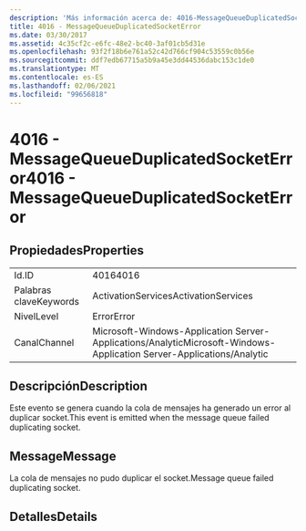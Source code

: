 ```yaml
---
description: 'Más información acerca de: 4016-MessageQueueDuplicatedSocketError'
title: 4016 - MessageQueueDuplicatedSocketError
ms.date: 03/30/2017
ms.assetid: 4c35cf2c-e6fc-48e2-bc40-3af01cb5d31e
ms.openlocfilehash: 93f2f18b6e761a52c42d766cf904c53559c0b56e
ms.sourcegitcommit: ddf7edb67715a5b9a45e3dd44536dabc153c1de0
ms.translationtype: MT
ms.contentlocale: es-ES
ms.lasthandoff: 02/06/2021
ms.locfileid: "99656818"
---
```

# <a name="4016---messagequeueduplicatedsocketerror"></a><span data-ttu-id="6b0d8-103">4016 - MessageQueueDuplicatedSocketError</span><span class="sxs-lookup"><span data-stu-id="6b0d8-103">4016 - MessageQueueDuplicatedSocketError</span></span>

## <a name="properties"></a><span data-ttu-id="6b0d8-104">Propiedades</span><span class="sxs-lookup"><span data-stu-id="6b0d8-104">Properties</span></span>  
  
|||  
|-|-|  
|<span data-ttu-id="6b0d8-105">Id.</span><span class="sxs-lookup"><span data-stu-id="6b0d8-105">ID</span></span>|<span data-ttu-id="6b0d8-106">4016</span><span class="sxs-lookup"><span data-stu-id="6b0d8-106">4016</span></span>|  
|<span data-ttu-id="6b0d8-107">Palabras clave</span><span class="sxs-lookup"><span data-stu-id="6b0d8-107">Keywords</span></span>|<span data-ttu-id="6b0d8-108">ActivationServices</span><span class="sxs-lookup"><span data-stu-id="6b0d8-108">ActivationServices</span></span>|  
|<span data-ttu-id="6b0d8-109">Nivel</span><span class="sxs-lookup"><span data-stu-id="6b0d8-109">Level</span></span>|<span data-ttu-id="6b0d8-110">Error</span><span class="sxs-lookup"><span data-stu-id="6b0d8-110">Error</span></span>|  
|<span data-ttu-id="6b0d8-111">Canal</span><span class="sxs-lookup"><span data-stu-id="6b0d8-111">Channel</span></span>|<span data-ttu-id="6b0d8-112">Microsoft-Windows-Application Server-Applications/Analytic</span><span class="sxs-lookup"><span data-stu-id="6b0d8-112">Microsoft-Windows-Application Server-Applications/Analytic</span></span>|  
  
## <a name="description"></a><span data-ttu-id="6b0d8-113">Descripción</span><span class="sxs-lookup"><span data-stu-id="6b0d8-113">Description</span></span>  

 <span data-ttu-id="6b0d8-114">Este evento se genera cuando la cola de mensajes ha generado un error al duplicar socket.</span><span class="sxs-lookup"><span data-stu-id="6b0d8-114">This event is emitted when the message queue failed duplicating socket.</span></span>  
  
## <a name="message"></a><span data-ttu-id="6b0d8-115">Message</span><span class="sxs-lookup"><span data-stu-id="6b0d8-115">Message</span></span>  

 <span data-ttu-id="6b0d8-116">La cola de mensajes no pudo duplicar el socket.</span><span class="sxs-lookup"><span data-stu-id="6b0d8-116">Message queue failed duplicating socket.</span></span>  
  
## <a name="details"></a><span data-ttu-id="6b0d8-117">Detalles</span><span class="sxs-lookup"><span data-stu-id="6b0d8-117">Details</span></span>
